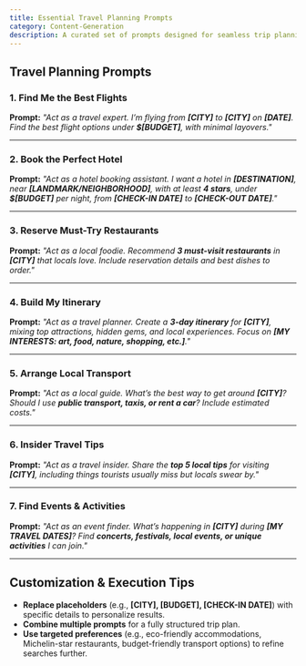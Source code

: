 ```yaml
---
title: Essential Travel Planning Prompts  
category: Content-Generation 
description: A curated set of prompts designed for seamless trip planning, including flights, accommodations, itineraries, local transport, and must-try experiences.
---
```

## **Travel Planning Prompts**

### **1. Find Me the Best Flights**

**Prompt:**
*"Act as a travel expert. I’m flying from **[CITY]** to **[CITY]** on **[DATE]**. Find the best flight options under **$[BUDGET]**, with minimal layovers."*

---

### **2. Book the Perfect Hotel**

**Prompt:**
*"Act as a hotel booking assistant. I want a hotel in **[DESTINATION]**, near **[LANDMARK/NEIGHBORHOOD]**, with at least **4 stars**, under **$[BUDGET]** per night, from **[CHECK-IN DATE]** to **[CHECK-OUT DATE]**."*

---

### **3. Reserve Must-Try Restaurants**

**Prompt:**
*"Act as a local foodie. Recommend **3 must-visit restaurants** in **[CITY]** that locals love. Include reservation details and best dishes to order."*

---

### **4. Build My Itinerary**

**Prompt:**
*"Act as a travel planner. Create a **3-day itinerary** for **[CITY]**, mixing top attractions, hidden gems, and local experiences. Focus on **[MY INTERESTS: art, food, nature, shopping, etc.]**."*

---

### **5. Arrange Local Transport**

**Prompt:**
*"Act as a local guide. What’s the best way to get around **[CITY]**? Should I use **public transport, taxis, or rent a car**? Include estimated costs."*

---

### **6. Insider Travel Tips**

**Prompt:**
*"Act as a travel insider. Share the **top 5 local tips** for visiting **[CITY]**, including things tourists usually miss but locals swear by."*

---

### **7. Find Events & Activities**

**Prompt:**
*"Act as an event finder. What’s happening in **[CITY]** during **[MY TRAVEL DATES]**? Find **concerts, festivals, local events, or unique activities** I can join."*

---

## **Customization & Execution Tips**

- **Replace placeholders** (e.g., **[CITY], [BUDGET], [CHECK-IN DATE]**) with specific details to personalize results.
- **Combine multiple prompts** for a fully structured trip plan.
- **Use targeted preferences** (e.g., eco-friendly accommodations, Michelin-star restaurants, budget-friendly transport options) to refine searches further.
